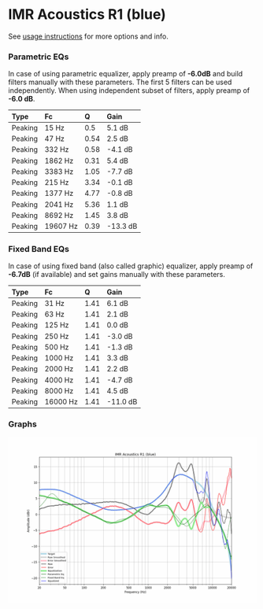# IMR Acoustics R1 (blue)
See [usage instructions](https://github.com/jaakkopasanen/AutoEq#usage) for more options and info.

### Parametric EQs
In case of using parametric equalizer, apply preamp of **-6.0dB** and build filters manually
with these parameters. The first 5 filters can be used independently.
When using independent subset of filters, apply preamp of **-6.0 dB**.

| Type    | Fc       |    Q | Gain     |
|:--------|:---------|:-----|:---------|
| Peaking | 15 Hz    | 0.5  | 5.1 dB   |
| Peaking | 47 Hz    | 0.54 | 2.5 dB   |
| Peaking | 332 Hz   | 0.58 | -4.1 dB  |
| Peaking | 1862 Hz  | 0.31 | 5.4 dB   |
| Peaking | 3383 Hz  | 1.05 | -7.7 dB  |
| Peaking | 215 Hz   | 3.34 | -0.1 dB  |
| Peaking | 1377 Hz  | 4.77 | -0.8 dB  |
| Peaking | 2041 Hz  | 5.36 | 1.1 dB   |
| Peaking | 8692 Hz  | 1.45 | 3.8 dB   |
| Peaking | 19607 Hz | 0.39 | -13.3 dB |

### Fixed Band EQs
In case of using fixed band (also called graphic) equalizer, apply preamp of **-6.7dB**
(if available) and set gains manually with these parameters.

| Type    | Fc       |    Q | Gain     |
|:--------|:---------|:-----|:---------|
| Peaking | 31 Hz    | 1.41 | 6.1 dB   |
| Peaking | 63 Hz    | 1.41 | 2.1 dB   |
| Peaking | 125 Hz   | 1.41 | 0.0 dB   |
| Peaking | 250 Hz   | 1.41 | -3.0 dB  |
| Peaking | 500 Hz   | 1.41 | -1.3 dB  |
| Peaking | 1000 Hz  | 1.41 | 3.3 dB   |
| Peaking | 2000 Hz  | 1.41 | 2.2 dB   |
| Peaking | 4000 Hz  | 1.41 | -4.7 dB  |
| Peaking | 8000 Hz  | 1.41 | 4.5 dB   |
| Peaking | 16000 Hz | 1.41 | -11.0 dB |

### Graphs
![](./IMR%20Acoustics%20R1%20(blue).png)